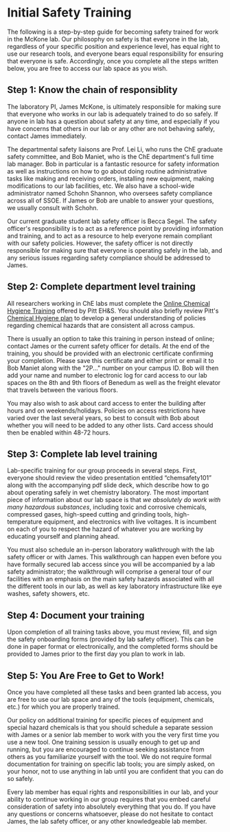 # Initial Safety Training

The following is a step-by-step guide for becoming safety trained for work in the McKone lab. Our philosophy on safety is that everyone in the lab, regardless of your specific position and experience level, has equal right to use our research tools, and everyone bears equal responsibility for ensuring that everyone is safe. Accordingly, once you complete all the steps written below, you are free to access our lab space as you wish.

## Step 1: Know the chain of responsiblity

The laboratory PI, James McKone, is ultimately responsible for making sure that everyone who works in our lab is adequately trained to do so safely. If anyone in lab has a question about safety at any time, and especially if you have concerns that others in our lab or any other are not behaving safely, contact James immediately.

The departmental safety liaisons are Prof. Lei Li, who runs the ChE graduate safety committee, and Bob Maniet, who is the ChE department's full time lab manager. Bob in particular is a fantastic resource for safety information as well as instructions on how to go about doing routine administrative tasks like making and receiving orders, installing new equipment, making modifications to our lab facilities, etc. We also have a school-wide administrator named Schohn Shannon, who oversees safety compliance across all of SSOE. If James or Bob are unable to answer your questions, we usually consult with Schohn.

Our current graduate student lab safety officer is Becca Segel. The safety officer's responsibility is to act as a reference point by providing information and training, and to act as a resource to help everyone remain compliant with our safety policies. However, the safety officer is not directly responsible for making sure that everyone is operating safely in the lab, and any serious issues regarding safety compliance should be addressed to James.

## Step 2: Complete department level training

All researchers working in ChE labs must complete the [Online Chemical Hygiene Training](https://pitt.co1.qualtrics.com/jfe/form/SV_6MuNLxJssf1zD7L) offered by Pitt EH&S. You should also briefly review Pitt's [Chemical Hygiene plan](https://www.ehs.pitt.edu/sites/default/files/docs/04-001ChemHygienePlan.pdf) to develop a general understanding of policies regarding chemical hazards that are consistent all across campus.
 
There is usually an option to take this training in person instead of online; contact James or the current safety officer for details. At the end of the training, you should be provided with an electronic certificate confirming your completion. Please save this certificate and either print or email it to Bob Maniet along with the "2P..." number on your campus ID. Bob will then add your name and number to electronic log for card access to our lab spaces on the 8th and 9th floors of Benedum as well as the freight elevator that travels between the various floors. 

You may also wish to ask about card access to enter the building after hours and on weekends/holidays. Policies on access restrictions have varied over the last several years, so best to consult with Bob about whether you will need to be added to any other lists. Card access should then be enabled within 48-72 hours.

## Step 3: Complete lab level training

Lab-specific training for our group proceeds in several steps. First, everyone should review the video presentation entitled “chemsafety101” along with the accompanying pdf slide deck, which describe how to go about operating safely in wet chemistry laboratory. The most important piece of information about our lab space is that *we absolutely do work with many hazardous substances*, including toxic and corrosive chemicals, compressed gases, high-speed cutting and grinding tools, high-temperature equipment, and electronics with live voltages. It is incumbent on each of you to respect the hazard of whatever you are working by educating yourself and planning ahead.

You must also schedule an in-person laboratory walkthrough with the lab safety officer or with James. This walkthrough can happen even before you have formally secured lab access since you will be accompanied by a lab safety administrator; the walkthrough will comprise a general tour of our facilities with an emphasis on the main safety hazards associated with all the different tools in our lab, as well as key laboratory infrastructure like eye washes, safety showers, etc.

## Step 4: Document your training

Upon completion of all training tasks above, you must review, fill, and sign the safety onboarding forms (provided by lab safety officer). This can be done in paper format or electronically, and the completed forms should be provided to James prior to the first day you plan to work in lab.

## Step 5: You Are Free to Get to Work!

Once you have completed all these tasks and been granted lab access, you are free to use our lab space and any of the tools (equipment, chemicals, etc.) for which you are properly trained. 

Our policy on additional training for specific pieces of equipment and special hazard chemicals is that you should schedule a separate session with James or a senior lab member to work with you the very first time you use a new tool. One training session is usually enough to get up and running, but you are encouraged to continue seeking assistance from others as you familiarize yourself with the tool. We do not require formal documentation for training on specific lab tools; you are simply asked, on your honor, not to use anything in lab until you are confident that you can do so safely.

Every lab member has equal rights and responsibilities in our lab, and your ability to continue working in our group requires that you embed careful consideration of safety into absolutely everything that you do. If you have any questions or concerns whatsoever, please do not hesitate to contact James, the lab safety officer, or any other knowledgeable lab member.

